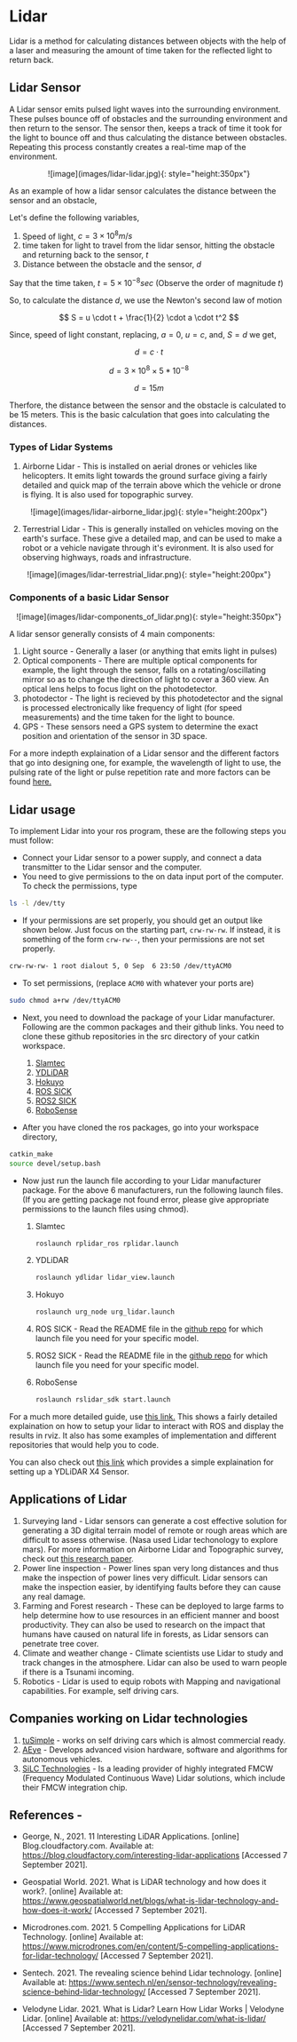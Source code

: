 # Lidar

Lidar is a method for calculating distances between objects with the help of a laser and measuring the amount of time taken for the reflected light to return back.

## Lidar Sensor

A Lidar sensor emits pulsed light waves into the surrounding environment. These pulses bounce off of    obstacles and the surrounding environment and then return to the sensor. The sensor then, keeps a track of time it took for the light to bounce off and thus calculating the distance between obstacles. Repeating this process constantly creates a real-time map of the environment.

<center>![image](images/lidar-lidar.jpg){: style="height:350px"}</center>

As an example of how a lidar sensor calculates the distance between the sensor and an obstacle,

Let's define the following variables,
1) Speed of light, $c = 3 × 10^8 m/s$
2) time taken for light to travel from the lidar sensor, hitting the obstacle and returning back to the sensor, $t$
3) Distance between the obstacle and the sensor, $d$

Say that the time taken, $t = 5 × 10^{-8} sec$ (Observe the order of magnitude $t$)

So, to calculate the distance $d$, we use the Newton's second law of motion

$$ S = u \cdot t + \frac{1}{2} \cdot a \cdot t^2 $$

Since, speed of light constant, replacing, $a = 0$, $u = c$, and, $S = d$  we get,

$$ d = c \cdot t $$

$$ d = 3 × 10^8 × 5 * 10^{-8} $$

$$ d = 15m $$

Therfore, the distance between the sensor and the obstacle is calculated to be 15 meters. This is the basic calculation that goes into calculating the distances.

### Types of Lidar Systems

1) Airborne Lidar - This is installed on aerial drones or vehicles like helicopters. It emits light towards the ground surface giving a fairly detailed and quick map of the terrain above which the vehicle or drone is flying. It is also used for topographic survey.

<center>![image](images/lidar-airborne_lidar.jpg){: style="height:200px"}</center>

2) Terrestrial Lidar - This is generally installed on vehicles moving on the earth's surface. These give a detailed map, and can be used to make a robot or a vehicle navigate through it's evironment. It is also used for observing highways, roads and infrastructure.

<center>![image](images/lidar-terrestrial_lidar.png){: style="height:200px"}</center>


### Components of a basic Lidar Sensor

<center>![image](images/lidar-components_of_lidar.png){: style="height:350px"}</center>

A lidar sensor generally consists of 4 main components: 
1) Light source - Generally a laser (or anything that emits light in pulses)
2) Optical components - There are multiple optical components for example, the light through the sensor, falls on a rotating/oscillating mirror so as to change the direction of light to cover a 360 view. An optical lens helps to focus light on the photodetector.
3) photodector - The light is recieved by this photodetector and the signal is processed electronically like frequency of light (for speed measurements) and the time taken for the light to bounce.
4) GPS - These sensors need a GPS system to determine the exact position and orientation of the sensor in 3D space.

For a more indepth explaination of a Lidar sensor and the different factors that go into designing one, for example, the wavelength of light to use, the pulsing rate of the light or pulse repetition rate and more factors can be found [here.](https://www.newport.com/n/lidar)

## Lidar usage

To implement Lidar into your ros program, these are the following steps you must follow:
* Connect your Lidar sensor to a power supply, and connect a data transmitter to the Lidar sensor and the computer.
* You need to give permissions to the on data input port of the computer. To check the permissions, type
```bash
ls -l /dev/tty
```
* If your permissions are set properly, you should get an output like shown below. Just focus on the starting part, ```crw-rw-rw```. If instead, it is something of the form ```crw-rw--```, then your permissions are not set properly.
```bash
crw-rw-rw- 1 root dialout 5, 0 Sep  6 23:50 /dev/ttyACM0
```
* To set permissions, (replace ```ACM0``` with whatever your ports are)
```bash
sudo chmod a+rw /dev/ttyACM0
```
* Next, you need to download the package of your Lidar manufacturer. Following are the common packages and their github links. You need to clone these github repositories in the src directory of your catkin workspace.

    1) [Slamtec](https://github.com/Slamtec/rplidar_ros)
    2) [YDLiDAR](https://github.com/EAIBOT/ydlidar)
    3) [Hokuyo](https://github.com/ros-drivers/urg_node)
    4) [ROS SICK](https://github.com/SICKAG/sick_scan)
    5) [ROS2 SICK](https://github.com/SICKAG/sick_scan2)
    6) [RoboSense](https://github.com/RoboSense-LiDAR/rslidar_sdk)
* After you have cloned the ros packages, go into your workspace directory,
```bash
catkin_make
source devel/setup.bash
```
* Now just run the launch file according to your Lidar manufacturer package. For the above 6 manufacturers, run the following launch files. (If you are getting package not found error, please give appropriate permissions to the launch files using chmod).

    1) Slamtec
        ```bash
        roslaunch rplidar_ros rplidar.launch
        ```
    2) YDLiDAR
        ```bash
        roslaunch ydlidar lidar_view.launch
        ```
    3) Hokuyo
        ```bash
        roslaunch urg_node urg_lidar.launch
        ```
    4) ROS SICK - Read the README file in the [github repo](https://github.com/SICKAG/sick_scan) for which launch file you need for your specific model.

    5) ROS2 SICK - Read the README file in the [github repo](https://github.com/SICKAG/sick_scan2) for which launch file you need for your specific model.

    6) RoboSense
        ```bash
        roslaunch rslidar_sdk start.launch
        ```

For a much more detailed guide, use [this link.](https://www.generationrobots.com/blog/en/lidar-integration-with-ros-quickstart-guide-and-projects-ideas) This shows a fairly detailed explaination on how to setup your lidar to interact with ROS and display the results in rviz. It also has some examples of implementation and different repositories that would help you to code.

You can also check out [this link](https://maker.pro/ros/tutorial/how-to-use-a-lidar-sensor-with-robot-operating-system-ros) which provides a simple explaination for setting up a YDLiDAR X4 Sensor.

## Applications of Lidar

1) Surveying land - Lidar sensors can generate a cost effective solution for generating a 3D digital terrain model of remote or rough areas which are difficult to assess otherwise. (Nasa used Lidar techonology to explore mars). For more information on Airborne Lidar and Topographic survey, check out [this research paper](https://www.isprs.org/proceedings/XXXVII/congress/3b_pdf/50.pdf).
2) Power line inspection - Power lines span very long distances and thus make the inspection of power lines very difficult. Lidar sensors can make the inspection easier, by identifying faults before they can cause any real damage.
3) Farming and Forest research - These can be deployed to large farms to help determine how to use resources in an efficient manner and boost productivity. They can also be used to research on the impact that humans have caused on natural life in forests, as Lidar sensors can penetrate tree cover.
4) Climate and weather change - Climate scientists use Lidar to study and track changes in the atmosphere. Lidar can also be used to warn people if there is a Tsunami incoming.
5) Robotics - Lidar is used to equip robots with Mapping and navigational capabilities. For example, self driving cars.

## Companies working on Lidar technologies

1) [tuSimple](https://www.tusimple.com/) - works on self driving cars which is almost commercial ready.
2) [AEye](https://www.aeye.ai/) - Develops advanced vision hardware, software and algorithms for autonomous vehicles.
3) [SiLC Technologies](https://www.silc.com/) - Is a leading provider of highly integrated FMCW (Frequency Modulated Continuous Wave) Lidar solutions, which include their FMCW integration chip.

## References - 

* George, N., 2021. 11 Interesting LiDAR Applications. [online] Blog.cloudfactory.com. Available at: <https://blog.cloudfactory.com/interesting-lidar-applications> [Accessed 7 September 2021].

* Geospatial World. 2021. What is LiDAR technology and how does it work?. [online] Available at: <https://www.geospatialworld.net/blogs/what-is-lidar-technology-and-how-does-it-work/> [Accessed 7 September 2021].

* Microdrones.com. 2021. 5 Compelling Applications for LiDAR Technology. [online] Available at: <https://www.microdrones.com/en/content/5-compelling-applications-for-lidar-technology/> [Accessed 7 September 2021].

* Sentech. 2021. The revealing science behind Lidar technology. [online] Available at: <https://www.sentech.nl/en/sensor-technology/revealing-science-behind-lidar-technology/> [Accessed 7 September 2021].

* Velodyne Lidar. 2021. What is Lidar? Learn How Lidar Works | Velodyne Lidar. [online] Available at: <https://velodynelidar.com/what-is-lidar/> [Accessed 7 September 2021].



